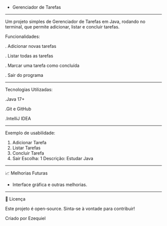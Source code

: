  - Gerenciador de Tarefas
------------------------------------------------------------------------------------------------------------------------------------------------------------------------------------------------------------------- 

Um projeto simples de Gerenciador de Tarefas em Java, rodando no terminal, que permite adicionar, listar e concluir tarefas.

Funcionalidades: 

. Adicionar novas tarefas

. Listar todas as tarefas

. Marcar uma tarefa como concluída

. Sair do programa

-------------------------------------------------------------------------------------------------------------------------------------------------------------------------------------------------------------------

Tecnologias Utilizadas:

.Java 17+

.Git e GitHub

.IntelliJ IDEA

-------------------------------------------------------------------------------------------------------------------------------------------------------------------------------------------------------------------

Exemplo de usabilidade:

1. Adicionar Tarefa
2. Listar Tarefas
3. Concluir Tarefa
4. Sair
Escolha: 1
Descrição: Estudar Java

-------------------------------------------------------------------------------------------------------------------------------------------------------------------------------------------------------------------

📈 Melhorias Futuras
- Interface gráfica e outras melhorias.

-------------------------------------------------------------------------------------------------------------------------------------------------------------------------------------------------------------------

📝 Licença

Este projeto é open-source. Sinta-se à vontade para contribuir!

Criado por Ezequiel
